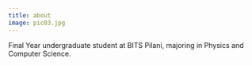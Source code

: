 ```yaml
---
title: about
image: pic03.jpg
---
```


Final Year undergraduate student at BITS Pilani, majoring in Physics and Computer Science. 
